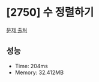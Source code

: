 # [2750] 수 정렬하기

[문제 출처](https://www.acmicpc.net/problem/2750)

## 성능

- Time: 204ms
- Memory: 32.412MB